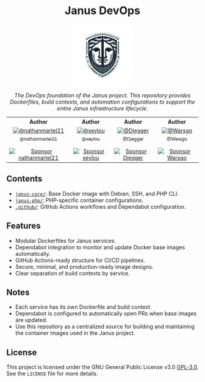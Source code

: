 <a id="readme-top"></a>

<h1><center>Janus DevOps</center></h1> <div align="center"> <a href="https://github.com/janus-bastion"> <img src="https://github.com/janus-bastion/janus-frontend/blob/main/public/janus-logo.png" alt="Janus Bastion Logo" width="160" height="160" /> </a> <p><em>The DevOps foundation of the Janus project. This repository provides Dockerfiles, build contexts, and automation configurations to support the entire Janus infrastructure lifecycle.</em></p> <table align="center"> <tr> <th>Author</th> <th>Author</th> <th>Author</th> <th>Author</th> </tr> <tr> <td align="center"> <a href="https://github.com/nathanmartel21"> <img src="https://github.com/nathanmartel21.png?size=115" width="115" alt="@nathanmartel21" /><br /> <sub>@nathanmartel21</sub> </a> <br /><br /> <a href="https://github.com/sponsors/nathanmartel21"> <img src="https://img.shields.io/badge/sponsor-30363D?style=for-the-badge&logo=GitHub-Sponsors&logoColor=white" alt="Sponsor nathanmartel21" /> </a> </td> <td align="center"> <a href="https://github.com/xeylou"> <img src="https://github.com/xeylou.png?size=115" width="115" alt="@xeylou" /><br /> <sub>@xeylou</sub> </a> <br /><br /> <a href="https://github.com/sponsors/xeylou"> <img src="https://img.shields.io/badge/sponsor-30363D?style=for-the-badge&logo=GitHub-Sponsors&logoColor=white" alt="Sponsor xeylou" /> </a> </td> <td align="center"> <a href="https://github.com/Djegger"> <img src="https://github.com/Djegger.png?size=115" width="115" alt="@Djegger" /><br /> <sub>@Djegger</sub> </a> <br /><br /> <a href="https://github.com/sponsors/Djegger"> <img src="https://img.shields.io/badge/sponsor-30363D?style=for-the-badge&logo=GitHub-Sponsors&logoColor=white" alt="Sponsor Djegger" /> </a> </td> <td align="center"> <a href="https://github.com/Warsgo"> <img src="https://github.com/Warsgo.png?size=115" width="115" alt="@Warsgo" /><br /> <sub>@Warsgo</sub> </a> <br /><br /> <a href="https://github.com/sponsors/Warsgo"> <img src="https://img.shields.io/badge/sponsor-30363D?style=for-the-badge&logo=GitHub-Sponsors&logoColor=white" alt="Sponsor Warsgo" /> </a> </td> </tr> </table> </div>

## Contents

- [`janus-core/`](./janus-core/): Base Docker image with Debian, SSH, and PHP CLI.
- [`janus-php/`](./janus-php/): PHP-specific container configurations.
- [`.github/`](./.github/): GitHub Actions workflows and Dependabot configuration.

## Features

- Modular Dockerfiles for Janus services.
- Dependabot integration to monitor and update Docker base images automatically.
- GitHub Actions-ready structure for CI/CD pipelines.
- Secure, minimal, and production-ready image designs.
- Clear separation of build contexts by service.

## Notes

- Each service has its own Dockerfile and build context.
- Dependabot is configured to automatically open PRs when base images are updated.
- Use this repository as a centralized source for building and maintaining the container images used in the Janus project.

## License

This project is licensed under the GNU General Public License v3.0 [GPL-3.0](https://github.com/janus-bastion/.github/blob/main/LICENSE).  
See the `LICENSE` file for more details.
